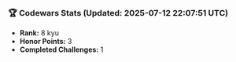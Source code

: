 ### 🏆 Codewars Stats (Updated: 2025-07-12 22:07:51 UTC)

- **Rank:** 8 kyu
- **Honor Points:** 3
- **Completed Challenges:** 1
